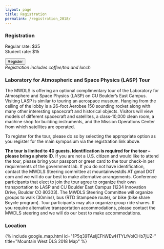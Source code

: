 ```yaml
---
layout: page
title: Registration
permalink: /registration_2018/
---
```


### Registration
Regular rate: $35<br>
Student rate: $15

<button name="button" onclick="window.location.href='https://events.cu.edu/MWDLS2018';">Register</button><br>
*Registration includes coffee/tea and lunch*

### Laboratory for Atmospheric and Space Physics (LASP) Tour
The MWDLS is offering an optional complimentary tour of the Laboratory for Atmosphere and Space Physics (LASP) on CU Boulder’s East Campus. Visiting LASP is similar to touring an aerospace museum. Hanging from the ceiling of the lobby is a 26-foot Aerobee 150 sounding rocket along with many other interesting spacecraft and historical objects. Visitors will view models of different spacecraft and satellites, a class-10,000 clean room, a machine shop for building instruments, and the Mission Operations Center from which satellites are operated.

To register for the tour, please do so by selecting the appropriate option as you register for the main symposium via the registration link above.

**The tour is limited to 40 guests. Identification is required for the tour – please bring a photo ID.** If you are not a U.S. citizen and would like to attend the tour, please bring your passport or green card to the tour check-in per requirements of the government lab. If you do not have identification, contact the MWDLS Steering committee at mountainwestdls AT gmail DOT com and we will do our best to make alternative arrangements. Conference participants that elect to join the tour agree to organize their own transportation to LASP and CU Boulder East Campus (1234 Innovation Drive, Boulder CO 80303). The MWDLS Steering Committee will organize groups to walk (30mins), bus (RTD Stampede route), or bike (bike share Bcycle program). Tour participants may also organize group ride shares. If you require alternative transportation accommodations, please contact the MWDLS steering and we will do our best to make accommodations.

### Location
{% include google_map.html id="1P5q39TAsIjEFhWEwHTYLfVolCHb7jUZ-" title="Mountain West DLS 2018 Map" %}
